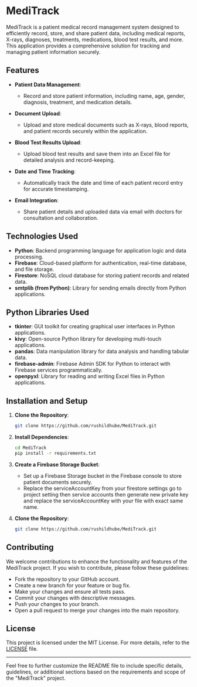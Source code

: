 # MediTrack
MediTrack is a patient medical record management system designed to efficiently record, store, and share patient data, including medical reports, X-rays, diagnoses, treatments, medications, blood test results, and more. This application provides a comprehensive solution for tracking and managing patient information securely.

## Features

- **Patient Data Management**:
  - Record and store patient information, including name, age, gender, diagnosis, treatment, and medication details.

- **Document Upload**:
  - Upload and store medical documents such as X-rays, blood reports, and patient records securely within the application.

- **Blood Test Results Upload**:
  - Upload blood test results and save them into an Excel file for detailed analysis and record-keeping.

- **Date and Time Tracking**:
  - Automatically track the date and time of each patient record entry for accurate timestamping.

- **Email Integration**:
  - Share patient details and uploaded data via email with doctors for consultation and collaboration.

## Technologies Used

- **Python**: Backend programming language for application logic and data processing.
- **Firebase**: Cloud-based platform for authentication, real-time database, and file storage.
- **Firestore**: NoSQL cloud database for storing patient records and related data.
- **smtplib (from Python)**: Library for sending emails directly from Python applications.

## Python Libraries Used

- **tkinter**: GUI toolkit for creating graphical user interfaces in Python applications.
- **kivy**: Open-source Python library for developing multi-touch applications.
- **pandas**: Data manipulation library for data analysis and handling tabular data.
- **firebase-admin**: Firebase Admin SDK for Python to interact with Firebase services programmatically.
- **openpyxl**: Library for reading and writing Excel files in Python applications.

## Installation and Setup

1. **Clone the Repository**:
   ```bash
   git clone https://github.com/rushildhube/MediTrack.git
   ```

2. **Install Dependencies**:
   ```bash
   cd MediTrack
   pip install -r requirements.txt
   ```
   
3. **Create a Firebase Storage Bucket**:
   - Set up a Firebase Storage bucket in the Firebase console to store patient documents securely.
   - Replace the serviceAccountKey from your firestore settings go to project setting then service accounts then generate new private key and replace the serviceAccountKey with your file with exact same name.

4. **Clone the Repository**:
   ```bash
   git clone https://github.com/rushildhube/MediTrack.git
## Contributing

We welcome contributions to enhance the functionality and features of the MediTrack project. If you wish to contribute, please follow these guidelines:

- Fork the repository to your GitHub account.
- Create a new branch for your feature or bug fix.
- Make your changes and ensure all tests pass.
- Commit your changes with descriptive messages.
- Push your changes to your branch.
- Open a pull request to merge your changes into the main repository.

## License

This project is licensed under the MIT License. For more details, refer to the [LICENSE](LICENSE.txt) file.

---

Feel free to further customize the README file to include specific details, guidelines, or additional sections based on the requirements and scope of the "MediTrack" project.
